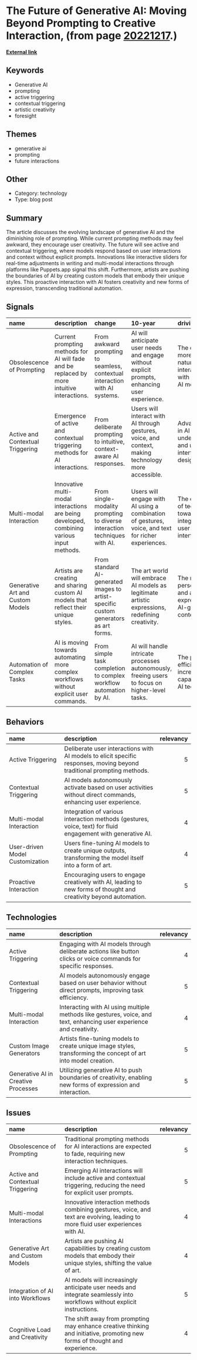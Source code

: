 # __The Future of Generative AI: Moving Beyond Prompting to Creative Interaction__, (from page [20221217](https://kghosh.substack.com/p/20221217).)

__[External link](https://www.iftf.org/insights/the-end-of-prompting-a-forecast-on-generative-ai/)__



## Keywords

* Generative AI
* prompting
* active triggering
* contextual triggering
* artistic creativity
* foresight

## Themes

* generative ai
* prompting
* future interactions

## Other

* Category: technology
* Type: blog post

## Summary

The article discusses the evolving landscape of generative AI and the diminishing role of prompting. While current prompting methods may feel awkward, they encourage user creativity. The future will see active and contextual triggering, where models respond based on user interactions and context without explicit prompts. Innovations like interactive sliders for real-time adjustments in writing and multi-modal interactions through platforms like Puppets.app signal this shift. Furthermore, artists are pushing the boundaries of AI by creating custom models that embody their unique styles. This proactive interaction with AI fosters creativity and new forms of expression, transcending traditional automation.

## Signals

| name                             | description                                                                                | change                                                                               | 10-year                                                                                              | driving-force                                                                     |   relevancy |
|:---------------------------------|:-------------------------------------------------------------------------------------------|:-------------------------------------------------------------------------------------|:-----------------------------------------------------------------------------------------------------|:----------------------------------------------------------------------------------|------------:|
| Obsolescence of Prompting        | Current prompting methods for AI will fade and be replaced by more intuitive interactions. | From awkward prompting to seamless, contextual interaction with AI systems.          | AI will anticipate user needs and engage without explicit prompts, enhancing user experience.        | The desire for more fluid and natural interactions with complex AI models.        |           4 |
| Active and Contextual Triggering | Emergence of active and contextual triggering methods for AI interactions.                 | From deliberate prompting to intuitive, context-aware AI responses.                  | Users will interact with AI through gestures, voice, and context, making technology more accessible. | Advancements in AI understanding and user interface design.                       |           5 |
| Multi-modal Interaction          | Innovative multi-modal interactions are being developed, combining various input methods.  | From single-modality prompting to diverse interaction techniques with AI.            | Users will engage with AI using a combination of gestures, voice, and text for richer experiences.   | The evolution of technology towards more integrated and user-friendly interfaces. |           4 |
| Generative Art and Custom Models | Artists are creating and sharing custom AI models that reflect their unique styles.        | From standard AI-generated images to artist-specific custom generators as art forms. | The art world will embrace AI models as legitimate artistic expressions, redefining creativity.      | The need for personalization and artistic expression in AI-generated content.     |           3 |
| Automation of Complex Tasks      | AI is moving towards automating more complex workflows without explicit user commands.     | From simple task completion to complex workflow automation by AI.                    | AI will handle intricate processes autonomously, freeing users to focus on higher-level tasks.       | The push for efficiency and increased capabilities in AI technology.              |           4 |

## Behaviors

| name                            | description                                                                                                            |   relevancy |
|:--------------------------------|:-----------------------------------------------------------------------------------------------------------------------|------------:|
| Active Triggering               | Deliberate user interactions with AI models to elicit specific responses, moving beyond traditional prompting methods. |           5 |
| Contextual Triggering           | AI models autonomously activate based on user activities without direct commands, enhancing user experience.           |           5 |
| Multi-modal Interaction         | Integration of various interaction methods (gestures, voice, text) for fluid engagement with generative AI.            |           4 |
| User-driven Model Customization | Users fine-tuning AI models to create unique outputs, transforming the model itself into a form of art.                |           4 |
| Proactive Interaction           | Encouraging users to engage creatively with AI, leading to new forms of thought and creativity beyond automation.      |           5 |

## Technologies

| name                                | description                                                                                                          |   relevancy |
|:------------------------------------|:---------------------------------------------------------------------------------------------------------------------|------------:|
| Active Triggering                   | Engaging with AI models through deliberate actions like button clicks or voice commands for specific responses.      |           4 |
| Contextual Triggering               | AI models autonomously engage based on user behavior without direct prompts, improving task efficiency.              |           5 |
| Multi-modal Interaction             | Interacting with AI using multiple methods like gestures, voice, and text, enhancing user experience and creativity. |           4 |
| Custom Image Generators             | Artists fine-tuning models to create unique image styles, transforming the concept of art into model creation.       |           5 |
| Generative AI in Creative Processes | Utilizing generative AI to push boundaries of creativity, enabling new forms of expression and interaction.          |           5 |

## Issues

| name                             | description                                                                                                                      |   relevancy |
|:---------------------------------|:---------------------------------------------------------------------------------------------------------------------------------|------------:|
| Obsolescence of Prompting        | Traditional prompting methods for AI interactions are expected to fade, requiring new interaction techniques.                    |           5 |
| Active and Contextual Triggering | Emerging AI interactions will include active and contextual triggering, reducing the need for explicit user prompts.             |           5 |
| Multi-modal Interactions         | Innovative interaction methods combining gestures, voice, and text are evolving, leading to more fluid user experiences with AI. |           4 |
| Generative Art and Custom Models | Artists are pushing AI capabilities by creating custom models that embody their unique styles, shifting the value of art.        |           4 |
| Integration of AI into Workflows | AI models will increasingly anticipate user needs and integrate seamlessly into workflows without explicit instructions.         |           5 |
| Cognitive Load and Creativity    | The shift away from prompting may enhance creative thinking and initiative, promoting new forms of thought and experience.       |           4 |